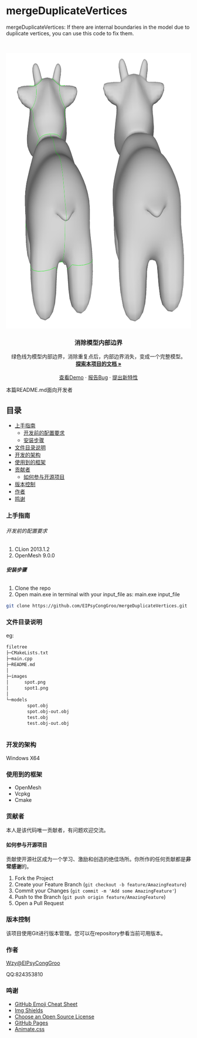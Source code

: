 

# mergeDuplicateVertices

mergeDuplicateVertices: If there are internal boundaries in the model due to duplicate vertices, you can use this code to fix them.

<!-- PROJECT SHIELDS -->

<!-- PROJECT LOGO -->
<br />

<p align="center">
  <a href="https://github.com/EIPsyCongGroo/mergeDuplicateVertices/">
    <img src="/images/compare.png" alt="compare" width="920" height="750">
  </a>



  <h3 align="center">消除模型内部边界</h3>
  <p align="center">
   绿色线为模型内部边界，消除重复点后，内部边界消失，变成一个完整模型。
    <br />
    <a href="https://github.com/EIPsyCongGroo/mergeDuplicateVertices"><strong>探索本项目的文档 »</strong></a>
    <br />
    <br />
    <a href="https://github.com/EIPsyCongGroo/mergeDuplicateVertices">查看Demo</a>
    ·
    <a href="https://github.com/EIPsyCongGroo/mergeDuplicateVertices/issues">报告Bug</a>
    ·
    <a href="https://github.com/EIPsyCongGroo/mergeDuplicateVertices/issues">提出新特性</a>
  </p>


 本篇README.md面向开发者
 
## 目录

- [上手指南](#上手指南)
  - [开发前的配置要求](#开发前的配置要求)
  - [安装步骤](#安装步骤)
- [文件目录说明](#文件目录说明)
- [开发的架构](#开发的架构)
- [使用到的框架](#使用到的框架)
- [贡献者](#贡献者)
  - [如何参与开源项目](#如何参与开源项目)
- [版本控制](#版本控制)
- [作者](#作者)
- [鸣谢](#鸣谢)

### 上手指南


###### 开发前的配置要求

1. CLion 2013.1.2
2. OpenMesh 9.0.0

###### **安装步骤**

1. Clone the repo
2. Open main.exe in terminal with your input_file as: main.exe input_file

```sh
git clone https://github.com/EIPsyCongGroo/mergeDuplicateVertices.git
```

### 文件目录说明
eg:

```
filetree 
├─CMakeLists.txt
├─main.cpp
├─README.md
│
├─images
│      spot.png
│      spot1.png
│
└─models
        spot.obj
        spot.obj-out.obj
        test.obj
        test.obj-out.obj


```





### 开发的架构 

Windows X64


### 使用到的框架

- OpenMesh
- Vcpkg
- Cmake

### 贡献者

本人是该代码唯一贡献者，有问题欢迎交流。

#### 如何参与开源项目

贡献使开源社区成为一个学习、激励和创造的绝佳场所。你所作的任何贡献都是**非常感谢**的。


1. Fork the Project
2. Create your Feature Branch (`git checkout -b feature/AmazingFeature`)
3. Commit your Changes (`git commit -m 'Add some AmazingFeature'`)
4. Push to the Branch (`git push origin feature/AmazingFeature`)
5. Open a Pull Request



### 版本控制

该项目使用Git进行版本管理。您可以在repository参看当前可用版本。

### 作者

[Wzy@EIPsyCongGroo](https://github.com/EIPsyCongGroo)

QQ:824353810    


### 鸣谢


- [GitHub Emoji Cheat Sheet](https://www.webpagefx.com/tools/emoji-cheat-sheet)
- [Img Shields](https://shields.io)
- [Choose an Open Source License](https://choosealicense.com)
- [GitHub Pages](https://pages.github.com)
- [Animate.css](https://daneden.github.io/animate.css)


<!-- links -->
[your-project-path]:EIPsyCongGroo/mergeDuplicateVertices
[contributors-shield]: https://img.shields.io/github/contributors/EIPsyCongGroo/mergeDuplicateVertices.svg?style=flat-square
[contributors-url]: https://github.com/EIPsyCongGroo/mergeDuplicateVertices/graphs/contributors
[forks-shield]: https://img.shields.io/github/forks/EIPsyCongGroo/mergeDuplicateVertices.svg?style=flat-square
[forks-url]: https://github.com/EIPsyCongGroo/mergeDuplicateVertices/network/members
[stars-shield]: https://img.shields.io/github/stars/EIPsyCongGroo/mergeDuplicateVertices.svg?style=flat-square
[stars-url]: https://github.com/EIPsyCongGroo/mergeDuplicateVertices/stargazers
[issues-shield]: https://img.shields.io/github/issues/EIPsyCongGroo/mergeDuplicateVertices.svg?style=flat-square
[issues-url]: https://img.shields.io/github/issues/EIPsyCongGroo/mergeDuplicateVertices.svg
[license-shield]: https://img.shields.io/github/license/EIPsyCongGroo/mergeDuplicateVertices.svg?style=flat-square
[license-url]: https://github.com/EIPsyCongGroo/mergeDuplicateVertices/blob/master/LICENSE.txt
[linkedin-shield]: https://img.shields.io/badge/-LinkedIn-black.svg?style=flat-square&logo=linkedin&colorB=555
[linkedin-url]: https://linkedin.com/in/shaojintian




